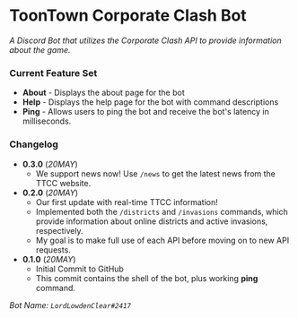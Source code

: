# ToonTown Corporate Clash Bot
*A Discord Bot that utilizes the Corporate Clash API to provide information about the game.*

### Current Feature Set
* **About** - Displays the about page for the bot
* **Help** - Displays the help page for the bot with command descriptions
* **Ping** - Allows users to ping the bot and receive the bot's latency in milliseconds.

### Changelog
* **0.3.0** (*20MAY*)
  * We support news now! Use `/news` to get the latest news from the TTCC website.
* **0.2.0** (*20MAY*)
  * Our first update with real-time TTCC information!
  * Implemented both the `/districts` and `/invasions` commands, which provide information about online districts and active invasions, respectively.
  * My goal is to make full use of each API before moving on to new API requests.
* **0.1.0** (*20MAY*)
  * Initial Commit to GitHub
  * This commit contains the shell of the bot, plus working **ping** command.

*Bot Name: `LordLowdenClear#2417`*
